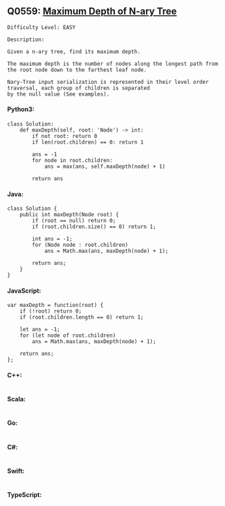## Q0559: [Maximum Depth of N-ary Tree](https://leetcode.com/problems/maximum-depth-of-n-ary-tree/)

```
Difficulty Level: EASY
```

```
Description:

Given a n-ary tree, find its maximum depth.

The maximum depth is the number of nodes along the longest path from the root node down to the farthest leaf node.

Nary-Tree input serialization is represented in their level order traversal, each group of children is separated
by the null value (See examples).
```

#### Python3:

```
class Solution:
    def maxDepth(self, root: 'Node') -> int:
        if not root: return 0
        if len(root.children) == 0: return 1

        ans = -1
        for node in root.children:
            ans = max(ans, self.maxDepth(node) + 1)
            
        return ans
```

#### Java:

```
class Solution {
    public int maxDepth(Node root) {
        if (root == null) return 0;
        if (root.children.size() == 0) return 1;

        int ans = -1;
        for (Node node : root.children)
            ans = Math.max(ans, maxDepth(node) + 1);
            
        return ans;
    }
}
```

#### JavaScript:

```
var maxDepth = function(root) {
    if (!root) return 0;
    if (root.children.length == 0) return 1;

    let ans = -1;
    for (let node of root.children)
        ans = Math.max(ans, maxDepth(node) + 1);
            
    return ans;
};
```

#### C++:

```

```

#### Scala:

```

```

#### Go:

```

```

#### C#:

```

```

#### Swift:

```

```

#### TypeScript:

```

```